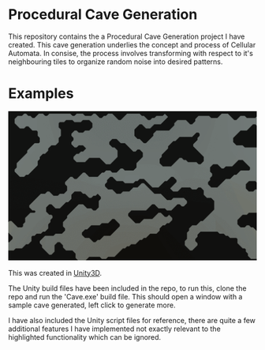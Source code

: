 # Procedural Cave Generation
This repository contains the a Procedural Cave Generation project I have created.
This cave generation underlies the concept and process of Cellular Automata. In consise, the process involves transforming with respect to it's neighbouring tiles to organize random noise into desired patterns.

# Examples
![alt text](https://github.com/doorkn-b/Procedural-Cave-Generation/blob/master/CaveExample.gif)

This was created in [Unity3D](https://unity.com/).

The Unity build files have been included in the repo, to run this, clone the repo and run the 'Cave.exe' build file.
This should open a window with a sample cave generated, left click to generate more.

I have also included the Unity script files for reference, there are quite a few additional features I have implemented not exactly relevant to the highlighted functionality which can be ignored.

